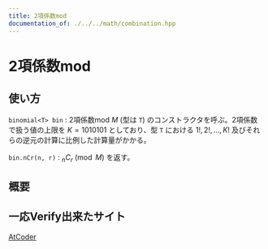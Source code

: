 ```yaml
---
title: 2項係数mod
documentation_of: ./../../math/combination.hpp
---
```


# 2項係数mod

## 使い方

``binomial<T> bin`` : 2項係数mod $M$ (型は ``T``) のコンストラクタを呼ぶ。2項係数で扱う値の上限を $K = 1010101$ としており、型 ``T`` における $1!, 2!, ..., K!$ 及びそれらの逆元の計算に比例した計算量がかかる。

``bin.nCr(n, r)`` : $_nC_r \pmod{M}$ を返す。

## 概要

## 一応Verify出来たサイト

[AtCoder](https://atcoder.jp/contests/abc066/tasks/arc077_b)
